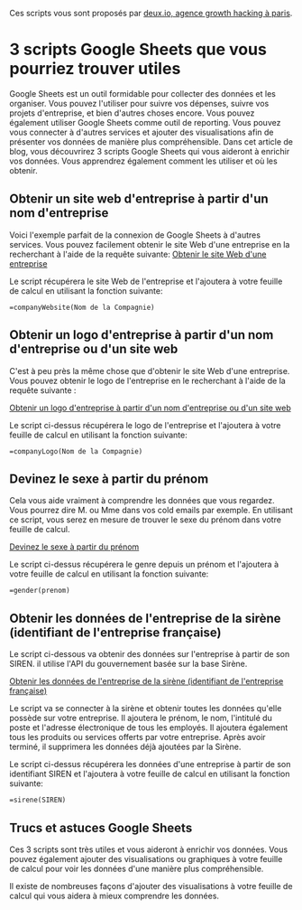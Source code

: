 Ces scripts vous sont proposés par [deux.io, agence growth hacking à paris](https://deux.io).

# 3 scripts Google Sheets que vous pourriez trouver utiles
Google Sheets est un outil formidable pour collecter des données et les organiser. Vous pouvez l'utiliser pour suivre vos dépenses, suivre vos projets d'entreprise, et bien d'autres choses encore. Vous pouvez également utiliser Google Sheets comme outil de reporting. Vous pouvez vous connecter à d'autres services et ajouter des visualisations afin de présenter vos données de manière plus compréhensible. Dans cet article de blog, vous découvrirez 3 scripts Google Sheets qui vous aideront à enrichir vos données. Vous apprendrez également comment les utiliser et où les obtenir.


## Obtenir un site web d'entreprise à partir d'un nom d'entreprise
Voici l'exemple parfait de la connexion de Google Sheets à d'autres services. Vous pouvez facilement obtenir le site Web d'une entreprise en la recherchant à l'aide de la requête suivante:
[Obtenir le site Web d'une entreprise](https://github.com/deuxio/google-scripts/blob/master/company.gs)

Le script récupérera le site Web de l'entreprise et l'ajoutera à votre feuille de calcul en utilisant la fonction suivante:

```=companyWebsite(Nom de la Compagnie)```

## Obtenir un logo d'entreprise à partir d'un nom d'entreprise ou d'un site web
C'est à peu près la même chose que d'obtenir le site Web d'une entreprise. Vous pouvez obtenir le logo de l'entreprise en le recherchant à l'aide de la requête suivante :

[Obtenir un logo d'entreprise à partir d'un nom d'entreprise ou d'un site web](https://github.com/deuxio/google-scripts/blob/master/company.gs)

Le script ci-dessus récupérera le logo de l'entreprise et l'ajoutera à votre feuille de calcul en utilisant la fonction suivante:


```=companyLogo(Nom de la Compagnie)```

## Devinez le sexe à partir du prénom
Cela vous aide vraiment à comprendre les données que vous regardez. Vous pourrez dire M. ou Mme dans vos cold emails par exemple. En utilisant ce script, vous serez en mesure de trouver le sexe du prénom dans votre feuille de calcul.

[Devinez le sexe à partir du prénom](https://github.com/deuxio/google-scripts/blob/master/gender.gs)

Le script ci-dessus récupérera le genre depuis un prénom et l'ajoutera à votre feuille de calcul en utilisant la fonction suivante:

```=gender(prenom)```

## Obtenir les données de l'entreprise de la sirène (identifiant de l'entreprise française)
Le script ci-dessous va obtenir des données sur l'entreprise à partir de son SIREN. il utilise l'API du gouvernement basée sur la base Sirène.

[Obtenir les données de l'entreprise de la sirène (identifiant de l'entreprise française)](https://github.com/deuxio/google-scripts/blob/master/sirene.gs)

Le script va se connecter à la sirène et obtenir toutes les données qu'elle possède sur votre entreprise. Il ajoutera le prénom, le nom, l'intitulé du poste et l'adresse électronique de tous les employés. Il ajoutera également tous les produits ou services offerts par votre entreprise. Après avoir terminé, il supprimera les données déjà ajoutées par la Sirène.

Le script ci-dessus récupérera les données d'une entreprise à partir de son identifiant SIREN et l'ajoutera à votre feuille de calcul en utilisant la fonction suivante:

```=sirene(SIREN)```


## Trucs et astuces Google Sheets
Ces 3 scripts sont très utiles et vous aideront à enrichir vos données. Vous pouvez également ajouter des visualisations ou graphiques à votre feuille de calcul pour voir les données d'une manière plus compréhensible.

Il existe de nombreuses façons d'ajouter des visualisations à votre feuille de calcul qui vous aidera à mieux comprendre les données.
